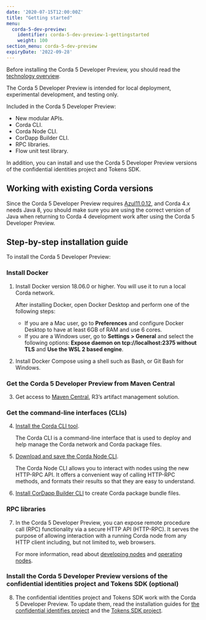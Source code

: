```yaml
---
date: '2020-07-15T12:00:00Z'
title: "Getting started"
menu:
  corda-5-dev-preview:
    identifier: corda-5-dev-preview-1-gettingstarted
    weight: 100
section_menu: corda-5-dev-preview
expiryDate: '2022-09-28'
---
```


Before installing the Corda 5 Developer Preview, you should read the [technology overview](../../../../../en/platform/corda/5.0-dev-preview-1/getting-started/prerequisites.md).

The Corda 5 Developer Preview is intended for local deployment, experimental development, and testing only.

Included in the Corda 5 Developer Preview:

* New modular APIs.
* Corda CLI.
* Corda Node CLI.
* CorDapp Builder CLI.
* RPC libraries.
* Flow unit test library.

In addition, you can install and use the Corda 5 Developer Preview versions of the confidential identities project and Tokens SDK.

## Working with existing Corda versions

Since the Corda 5 Developer Preview requires [Azul11.0.12](https://www.azul.com/downloads/?package=jdk),
and Corda 4.x needs Java 8, you should make sure you are using the correct
version of Java when returning to Corda 4 development work after using the Corda 5 Developer Preview.

## Step-by-step installation guide

To install the Corda 5 Developer Preview:

### Install Docker
1. Install Docker version 18.06.0 or higher. You will use it to run a local Corda network.

   After installing Docker, open Docker Desktop and perform one of the following steps:
      * If you are a Mac user, go to **Preferences** and configure Docker Desktop to have at least 6GB of RAM and use 6 cores.
      * If you are a Windows user, go to **Settings > General** and select the following options: **Expose daemon on tcp://localhost:2375 without TLS** and **Use the WSL 2 based engine**.

2. Install Docker Compose using a shell such as Bash, or Git Bash for Windows.

### Get the Corda 5 Developer Preview from Maven Central
3. Get access to [Maven Central](https://repo1.maven.org/maven2/net/corda/corda/5.0.0-DevPreview-1.0.1/), R3’s artifact management solution.

### Get the command-line interfaces (CLIs)
4. [Install the Corda CLI tool](../../../../../en/platform/corda/5.0-dev-preview-1/corda-cli/installing-corda-cli.md).

   The Corda CLI is a command-line interface that is used to deploy and help manage the Corda network and Corda package files.

5. [Download and save the Corda Node CLI](../../../../../en/platform/corda/5.0-dev-preview-1/nodes/operating/cli-curl/cli-curl.md).

   The Corda Node CLI allows you to interact with nodes using the new HTTP-RPC API. It offers a
   convenient way of calling HTTP-RPC methods, and formats their results so that they are easy to understand.

6. [Install CorDapp Builder CLI](../../../../../en/platform/corda/5.0-dev-preview-1/packaging/cordapp-builder.md) to create Corda package bundle files.

### RPC libraries
7. In the Corda 5 Developer Preview, you can expose remote procedure call (RPC) functionality via a secure HTTP API (HTTP-RPC).
   It serves the purpose of allowing interaction with a running Corda node from any HTTP client including, but not limited to,
   web browsers.

   For more information, read about [developing nodes](../../../../../en/platform/corda/5.0-dev-preview-1/nodes/developing/developing-nodes-homepage.md) and
   [operating nodes](../../../../../en/platform/corda/5.0-dev-preview-1/nodes/operating/operating-nodes-homepage.md).

### Install the Corda 5 Developer Preview versions of the confidential identities project and Tokens SDK (optional)
8. The confidential identities project and Tokens SDK work with the Corda 5 Developer Preview. To update them, read the installation guides for [the confidential identifies project](../../../../../en/platform/corda/5.0-dev-preview-1/confidential-identities/overview.html#install-the-confidential-identities-sdk) and the [Tokens SDK project](../../../../../en/platform/corda/5.0-dev-preview-1/tokens-sdk/overview.html#install-the-tokens-sdk).

